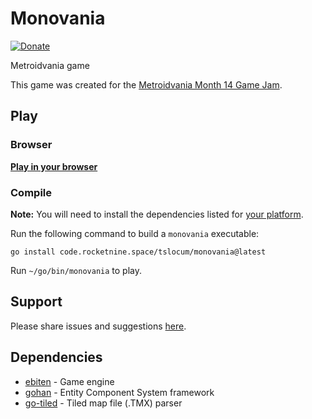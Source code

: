 # Monovania
[![Donate](https://img.shields.io/liberapay/receives/rocketnine.space.svg?logo=liberapay)](https://liberapay.com/rocketnine.space)

Metroidvania game

This game was created for the [Metroidvania Month 14 Game Jam](https://itch.io/jam/metroidvania-month-14).

## Play

### Browser

[**Play in your browser**](https://rocketnine.itch.io/monovania?secret=monovania)

### Compile

**Note:** You will need to install the dependencies listed for [your platform](https://github.com/hajimehoshi/ebiten/blob/main/README.md#platforms).

Run the following command to build a `monovania` executable:

`go install code.rocketnine.space/tslocum/monovania@latest`

Run `~/go/bin/monovania` to play.

## Support

Please share issues and suggestions [here](https://code.rocketnine.space/tslocum/monovania/issues).

## Dependencies

- [ebiten](https://github.com/hajimehoshi/ebiten) - Game engine
- [gohan](https://code.rocketnine.space/tslocum/gohan) - Entity Component System framework
- [go-tiled](https://github.com/lafriks/go-tiled) - Tiled map file (.TMX) parser
